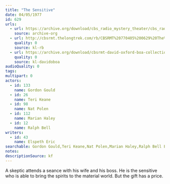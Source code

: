 ```yaml
---
title: "The Sensitive"
date: 04/05/1977
id: 629
urls: 
  - url: https://archive.org/download/cbs_radio_mystery_theater/cbs_radio_mystery_theater-0601-0650.zip/cbs_radio_mystery_theater-0601-0650%2Fcbsrmt_0629_the_sensitive.mp3
    source: archive-org
  - url: http://cbsrmt.thelongtrek.com/rb/CBSRMT%20770405%200629%20The%20Sensitive_wbbm_rb.mp3
    quality: 0
    source: kl-rb
  - url: https://archive.org/download/cbsrmt-david-oxford-boa-collection/CBSRMT-770405-0629-The-Sensitive-(128-48)_WBBM-JE-{BoA}.mp3
    quality: 0
    source: kl-davidoboa
audioQuality: 0
tags: 
multipart: 0
actors:  
  - id: 133
    name: Gordon Gould  
  - id: 26
    name: Teri Keane  
  - id: 98
    name: Nat Polen  
  - id: 112
    name: Marian Haley  
  - id: 12
    name: Ralph Bell
writers:  
  - id: 43
    name: Elspeth Eric
searchable: Gordon Gould,Teri Keane,Nat Polen,Marian Haley,Ralph Bell Elspeth Eric
notes: 
descriptionSource: kf
---
```

A skeptic attends a seance with his wife and his boss. He is the sensitive who is able to bring the spirits to the material world. But the gift has a price.